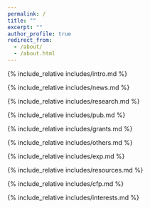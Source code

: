 ```yaml
---
permalink: /
title: ""
excerpt: ""
author_profile: true
redirect_from: 
  - /about/
  - /about.html
---
```


<span class='anchor' id='about-me'></span>
{% include_relative includes/intro.md %}

{% include_relative includes/news.md %}

{% include_relative includes/research.md %}

{% include_relative includes/pub.md %}

{% include_relative includes/grants.md %}

{% include_relative includes/others.md %}

{% include_relative includes/exp.md %}

{% include_relative includes/resources.md %}

{% include_relative includes/cfp.md %}

{% include_relative includes/interests.md %}
